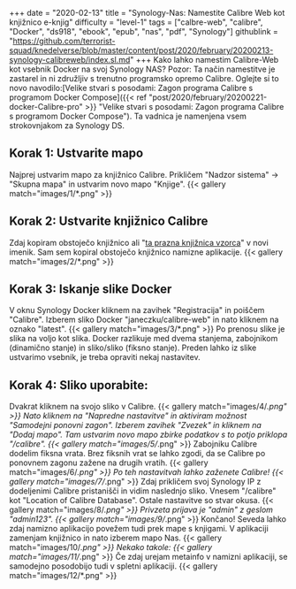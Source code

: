 +++
date = "2020-02-13"
title = "Synology-Nas: Namestite Calibre Web kot knjižnico e-knjig"
difficulty = "level-1"
tags = ["calbre-web", "calibre", "Docker", "ds918", "ebook", "epub", "nas", "pdf", "Synology"]
githublink = "https://github.com/terrorist-squad/knedelverse/blob/master/content/post/2020/february/20200213-synology-calibreweb/index.sl.md"
+++
Kako lahko namestim Calibre-Web kot vsebnik Docker na svoj Synology NAS? Pozor: Ta način namestitve je zastarel in ni združljiv s trenutno programsko opremo Calibre. Oglejte si to novo navodilo:[Velike stvari s posodami: Zagon programa Calibre s programom Docker Compose]({{< ref "post/2020/february/20200221-docker-Calibre-pro" >}} "Velike stvari s posodami: Zagon programa Calibre s programom Docker Compose"). Ta vadnica je namenjena vsem strokovnjakom za Synology DS.
## Korak 1: Ustvarite mapo
Najprej ustvarim mapo za knjižnico Calibre.  Prikličem "Nadzor sistema" -> "Skupna mapa" in ustvarim novo mapo "Knjige".
{{< gallery match="images/1/*.png" >}}

##  Korak 2: Ustvarite knjižnico Calibre
Zdaj kopiram obstoječo knjižnico ali "[ta prazna knjižnica vzorca](https://drive.google.com/file/d/1zfeU7Jh3FO_jFlWSuZcZQfQOGD0NvXBm/view)" v novi imenik. Sam sem kopiral obstoječo knjižnico namizne aplikacije.
{{< gallery match="images/2/*.png" >}}

## Korak 3: Iskanje slike Docker
V oknu Synology Docker kliknem na zavihek "Registracija" in poiščem "Calibre". Izberem sliko Docker "janeczku/calibre-web" in nato kliknem na oznako "latest".
{{< gallery match="images/3/*.png" >}}
Po prenosu slike je slika na voljo kot slika. Docker razlikuje med dvema stanjema, zabojnikom (dinamično stanje) in sliko/sliko (fiksno stanje). Preden lahko iz slike ustvarimo vsebnik, je treba opraviti nekaj nastavitev.
## Korak 4: Sliko uporabite:
Dvakrat kliknem na svojo sliko v Calibre.
{{< gallery match="images/4/*.png" >}}
Nato kliknem na "Napredne nastavitve" in aktiviram možnost "Samodejni ponovni zagon". Izberem zavihek "Zvezek" in kliknem na "Dodaj mapo". Tam ustvarim novo mapo zbirke podatkov s to potjo priklopa "/calibre".
{{< gallery match="images/5/*.png" >}}
Zabojniku Calibre dodelim fiksna vrata. Brez fiksnih vrat se lahko zgodi, da se Calibre po ponovnem zagonu zažene na drugih vratih.
{{< gallery match="images/6/*.png" >}}
Po teh nastavitvah lahko zaženete Calibre!
{{< gallery match="images/7/*.png" >}}
Zdaj prikličem svoj Synology IP z dodeljenimi Calibre pristanišči in vidim naslednjo sliko. Vnesem "/calibre" kot "Location of Calibre Database". Ostale nastavitve so stvar okusa.
{{< gallery match="images/8/*.png" >}}
Privzeta prijava je "admin" z geslom "admin123".
{{< gallery match="images/9/*.png" >}}
Končano! Seveda lahko zdaj namizno aplikacijo povežem tudi prek mape s knjigami. V aplikaciji zamenjam knjižnico in nato izberem mapo Nas.
{{< gallery match="images/10/*.png" >}}
Nekako takole:
{{< gallery match="images/11/*.png" >}}
Če zdaj urejam metainfo v namizni aplikaciji, se samodejno posodobijo tudi v spletni aplikaciji.
{{< gallery match="images/12/*.png" >}}